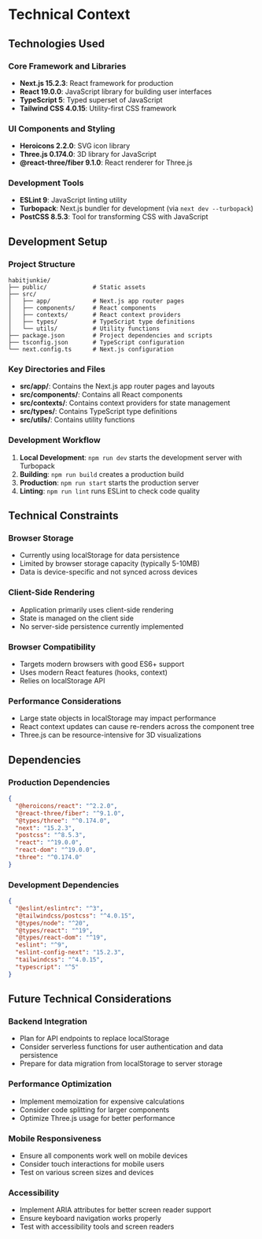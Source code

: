 # Technical Context

## Technologies Used

### Core Framework and Libraries
- **Next.js 15.2.3**: React framework for production
- **React 19.0.0**: JavaScript library for building user interfaces
- **TypeScript 5**: Typed superset of JavaScript
- **Tailwind CSS 4.0.15**: Utility-first CSS framework

### UI Components and Styling
- **Heroicons 2.2.0**: SVG icon library
- **Three.js 0.174.0**: 3D library for JavaScript
- **@react-three/fiber 9.1.0**: React renderer for Three.js

### Development Tools
- **ESLint 9**: JavaScript linting utility
- **Turbopack**: Next.js bundler for development (via `next dev --turbopack`)
- **PostCSS 8.5.3**: Tool for transforming CSS with JavaScript

## Development Setup

### Project Structure
```
habitjunkie/
├── public/             # Static assets
├── src/
│   ├── app/            # Next.js app router pages
│   ├── components/     # React components
│   ├── contexts/       # React context providers
│   ├── types/          # TypeScript type definitions
│   └── utils/          # Utility functions
├── package.json        # Project dependencies and scripts
├── tsconfig.json       # TypeScript configuration
└── next.config.ts      # Next.js configuration
```

### Key Directories and Files
- **src/app/**: Contains the Next.js app router pages and layouts
- **src/components/**: Contains all React components
- **src/contexts/**: Contains context providers for state management
- **src/types/**: Contains TypeScript type definitions
- **src/utils/**: Contains utility functions

### Development Workflow
1. **Local Development**: `npm run dev` starts the development server with Turbopack
2. **Building**: `npm run build` creates a production build
3. **Production**: `npm run start` starts the production server
4. **Linting**: `npm run lint` runs ESLint to check code quality

## Technical Constraints

### Browser Storage
- Currently using localStorage for data persistence
- Limited by browser storage capacity (typically 5-10MB)
- Data is device-specific and not synced across devices

### Client-Side Rendering
- Application primarily uses client-side rendering
- State is managed on the client side
- No server-side persistence currently implemented

### Browser Compatibility
- Targets modern browsers with good ES6+ support
- Uses modern React features (hooks, context)
- Relies on localStorage API

### Performance Considerations
- Large state objects in localStorage may impact performance
- React context updates can cause re-renders across the component tree
- Three.js can be resource-intensive for 3D visualizations

## Dependencies

### Production Dependencies
```json
{
  "@heroicons/react": "^2.2.0",
  "@react-three/fiber": "^9.1.0",
  "@types/three": "^0.174.0",
  "next": "15.2.3",
  "postcss": "^8.5.3",
  "react": "^19.0.0",
  "react-dom": "^19.0.0",
  "three": "^0.174.0"
}
```

### Development Dependencies
```json
{
  "@eslint/eslintrc": "^3",
  "@tailwindcss/postcss": "^4.0.15",
  "@types/node": "^20",
  "@types/react": "^19",
  "@types/react-dom": "^19",
  "eslint": "^9",
  "eslint-config-next": "15.2.3",
  "tailwindcss": "^4.0.15",
  "typescript": "^5"
}
```

## Future Technical Considerations

### Backend Integration
- Plan for API endpoints to replace localStorage
- Consider serverless functions for user authentication and data persistence
- Prepare for data migration from localStorage to server storage

### Performance Optimization
- Implement memoization for expensive calculations
- Consider code splitting for larger components
- Optimize Three.js usage for better performance

### Mobile Responsiveness
- Ensure all components work well on mobile devices
- Consider touch interactions for mobile users
- Test on various screen sizes and devices

### Accessibility
- Implement ARIA attributes for better screen reader support
- Ensure keyboard navigation works properly
- Test with accessibility tools and screen readers
